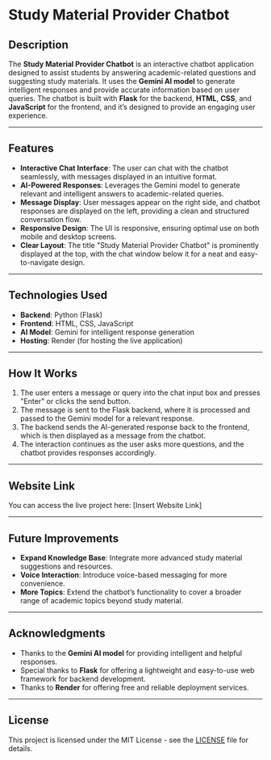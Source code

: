 # Study Material Provider Chatbot

## Description

The **Study Material Provider Chatbot** is an interactive chatbot application designed to assist students by answering academic-related questions and suggesting study materials. It uses the **Gemini AI model** to generate intelligent responses and provide accurate information based on user queries. The chatbot is built with **Flask** for the backend, **HTML**, **CSS**, and **JavaScript** for the frontend, and it’s designed to provide an engaging user experience.

---

## Features

- **Interactive Chat Interface**: The user can chat with the chatbot seamlessly, with messages displayed in an intuitive format.
- **AI-Powered Responses**: Leverages the Gemini model to generate relevant and intelligent answers to academic-related queries.
- **Message Display**: User messages appear on the right side, and chatbot responses are displayed on the left, providing a clean and structured conversation flow.
- **Responsive Design**: The UI is responsive, ensuring optimal use on both mobile and desktop screens.
- **Clear Layout**: The title "Study Material Provider Chatbot" is prominently displayed at the top, with the chat window below it for a neat and easy-to-navigate design.

---


## Technologies Used

- **Backend**: Python (Flask)
- **Frontend**: HTML, CSS, JavaScript
- **AI Model**: Gemini for intelligent response generation
- **Hosting**: Render (for hosting the live application)

---


## How It Works

1. The user enters a message or query into the chat input box and presses "Enter" or clicks the send button.
2. The message is sent to the Flask backend, where it is processed and passed to the Gemini model for a relevant response.
3. The backend sends the AI-generated response back to the frontend, which is then displayed as a message from the chatbot.
4. The interaction continues as the user asks more questions, and the chatbot provides responses accordingly.

---


## Website Link

You can access the live project here: [Insert Website Link]

---


## Future Improvements

- **Expand Knowledge Base**: Integrate more advanced study material suggestions and resources.
- **Voice Interaction**: Introduce voice-based messaging for more convenience.
- **More Topics**: Extend the chatbot’s functionality to cover a broader range of academic topics beyond study material.

---


## Acknowledgments

- Thanks to the **Gemini AI model** for providing intelligent and helpful responses.
- Special thanks to **Flask** for offering a lightweight and easy-to-use web framework for backend development.
- Thanks to **Render** for offering free and reliable deployment services.

---


## License

This project is licensed under the MIT License - see the [LICENSE](LICENSE) file for details.
